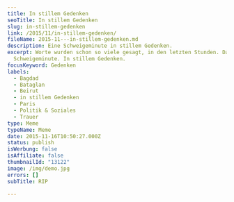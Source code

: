 ```yaml
---
title: In stillem Gedenken
seoTitle: In stillem Gedenken
slug: in-stillem-gedenken
link: /2015/11/in-stillem-gedenken/
fileName: 2015-11---in-stillem-gedenken.md
description: Eine Schweigeminute in stillem Gedenken.
excerpt: Worte wurden schon so viele gesagt, in den letzten Stunden. Daher eine
  Schweigeminute. In stillem Gedenken.
focusKeyword: Gedenken
labels:
  - Bagdad
  - Bataglan
  - Beirut
  - in stillem Gedenken
  - Paris
  - Politik & Soziales
  - Trauer
type: Meme
typeName: Meme
date: 2015-11-16T10:50:27.000Z
status: publish
isWerbung: false
isAffiliate: false
thumbnailId: "13122"
image: /img/demo.jpg
errors: []
subTitle: RIP
  
---
```



  